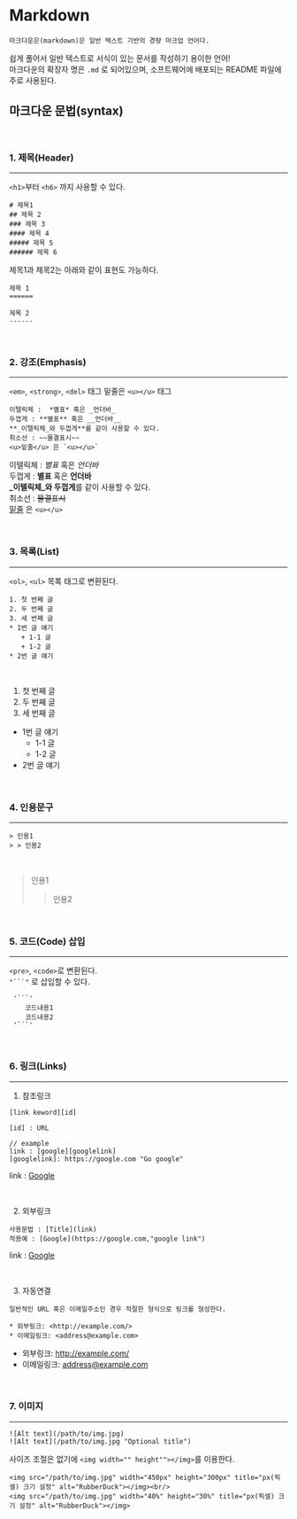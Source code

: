 # Markdown
```
마크다운은(markdown)은 일반 텍스트 기반의 경량 마크업 언어다.
```

쉽게 풀어서 일반 텍스트로 서식이 있는 문서를 작성하기 용이한 언어! <br>
마크다운의 확장자 명은 `.md` 로 되어있으며, 소프트웨어에 배포되는 README 파일에 주로 사용된다. <br>

## 마크다운 문법(syntax)
<br>

### 1. 제목(Header)
---
`<h1>`부터 `<h6>` 까지 사용할 수 있다.
<br>
```
# 제목1
## 제목 2
### 제목 3
#### 제목 4
##### 제목 5
###### 제목 6
```

제목1과 제목2는 아래와 같이 표현도 가능하다.

```
제목 1
======

제목 2
------
```
<br>

### 2. 강조(Emphasis)
---

`<em>`, `<strong>`, `<del>` 태그
밑줄은 `<u></u>` 태그
```
이텔릭체 :  *별표* 혹은 _언더바_
두껍게 : **별표** 혹은 __언더바__
**_이텔릭체_와 두껍게**를 같이 사용할 수 있다.
취소선 : ~~물결표시~~
<u>밑줄</u> 은 `<u></u>`
```

이텔릭체 :  *별표* 혹은 _언더바_ <br>
두껍게 : **별표** 혹은 __언더바__ <br>
**_이텔릭체_와 두껍게**를 같이 사용할 수 있다. <br>
취소선 : ~~물결표시~~ <br>
<u>밑줄</u> 은 `<u></u>`

<br>

### 3. 목록(List)
---

`<ol>`, `<ul>` 목록 태그로 변환된다.

```
1. 첫 번째 글
2. 두 번째 글
3. 세 번째 글
* 1번 글 얘기
   + 1-1 글
   + 1-2 글
* 2번 글 얘기
```

<br>

1. 첫 번째 글
2. 두 번째 글
3. 세 번째 글
* 1번 글 얘기
   + 1-1 글
   + 1-2 글
* 2번 글 얘기

<br>

### 4. 인용문구
---

```
> 인용1
> > 인용2
```
<br>

> 인용1
> > 인용2

<br>

### 5. 코드(Code) 삽입
---
`<pre>`, `<code>`로 변환된다. <br>
`"```"` 로 삽입할 수 있다.
```
 '```'
    코드내용1
    코드내용2
 '```'
```
<br>

### 6. 링크(Links)
---
1. 참조링크 

```
[link keword][id]

[id] : URL

// example
link : [google][googlelink]
[googlelink]: https://google.com "Go google"
```
link : [Google][googlelink] 

[googlelink]: https://google.com "Go google"

<br>

2. 외부링크

```
사용문법 : [Title](link)
적용예 : [Google](https://google.com,"google link")
```

link : [Google](https://google.com, "google link")

<br>

3. 자동연결
```
일반적인 URL 혹은 이메일주소인 경우 적절한 형식으로 링크를 형성한다.

* 외부링크: <http://example.com/>
* 이메일링크: <address@example.com>
```
* 외부링크: <http://example.com/>
* 이메일링크: <address@example.com>

<br>

### 7. 이미지
---
```
![Alt text](/path/to/img.jpg)
![Alt text](/path/to/img.jpg "Optional title")
```

사이즈 조절은 없기에 `<img width="" height""></img>`를 이용한다.

```
<img src="/path/to/img.jpg" width="450px" height="300px" title="px(픽셀) 크기 설정" alt="RubberDuck"></img><br/>
<img src="/path/to/img.jpg" width="40%" height="30%" title="px(픽셀) 크기 설정" alt="RubberDuck"></img>
```


